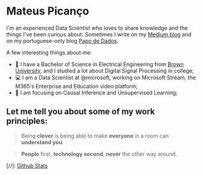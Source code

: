# Mateus Picanço

I'm an experienced Data Scientist who loves to share knowledge and the things I've been curious about. Sometimes I write on my [Medium blog](https://mateuspicanco.medium.com/) and on my portuguese-only blog [Papo de Dados](https://papodedados.com/). 

A few interesting things about me:
- :school: I have a Bachelor of Science in Electrical Engineering from [Brown University](https://www.brown.edu/), and I studied a lot about Digital Signal Processing in college;
- :computer: I am a Data Scientist at @microsoft, working on Microsoft Stream, the M365's Enterprise and Education video platform;
- :rocket: I am focusing on Causal Inference and Unsupervised Learning;

## Let me tell you about some of my work principles:

> Being **clever** is being able to make **everyone** in a room can **understand you**. 

> **People** first, **technology second**, **never** the other way around. 

[//]: [Github Stats](https://github-readme-stats.vercel.app/api?username=mateuspicanco&show_icons=true&theme=dracula)
